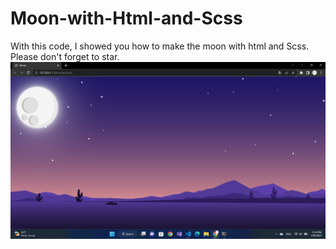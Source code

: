 # Moon-with-Html-and-Scss
With this code, I showed you how to make the moon with html and Scss. Please don't forget to star.
![My Image](readmeimg.png)

